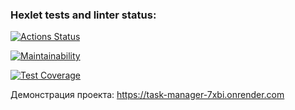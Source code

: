 ### Hexlet tests and linter status:
[![Actions Status](https://github.com/GilyanaBachaeva/java-project-99/actions/workflows/hexlet-check.yml/badge.svg)](https://github.com/GilyanaBachaeva/java-project-99/actions)

[![Maintainability](https://api.codeclimate.com/v1/badges/8472cfa0a1bdb6bac326/maintainability)](https://codeclimate.com/github/GilyanaBachaeva/java-project-99/maintainability)

[![Test Coverage](https://api.codeclimate.com/v1/badges/8472cfa0a1bdb6bac326/test_coverage)](https://codeclimate.com/github/GilyanaBachaeva/java-project-99/test_coverage)

Демонстрация проекта: https://task-manager-7xbi.onrender.com